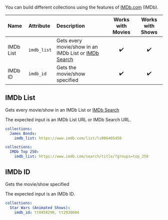 You can build different collections using the features of [IMDb.com](https://www.imdb.com/) (IMDb).

| Name | Attribute | Description | Works with Movies | Works with Shows |
| :-- | :-- | :-- | :--: | :--: |
| IMDb List | `imdb_list` | Gets every movie/show in an IMDb List or [IMDb Search](https://www.imdb.com/search/title/) | :heavy_check_mark: | :heavy_check_mark: |
| IMDb ID | `imdb_id` | Gets the movie/show specified | :heavy_check_mark: | :heavy_check_mark: |

## IMDb List
Gets every movie/show in an IMDb List or [IMDb Search](https://www.imdb.com/search/title/)

The expected input is an IMDb List URL or IMDb Search URL.

```yaml
collections:
  James Bonds:
    imdb_list: https://www.imdb.com/list/ls006405458
```
```yaml
collections:
  IMDb Top 250:
    imdb_list: https://www.imdb.com/search/title/?groups=top_250
```

## IMDb ID
Gets the movie/show specified

The expected input is an IMDb ID.

```yaml
collections:
  Star Wars (Animated Shows):
    imdb_id: tt0458290, tt2930604
```